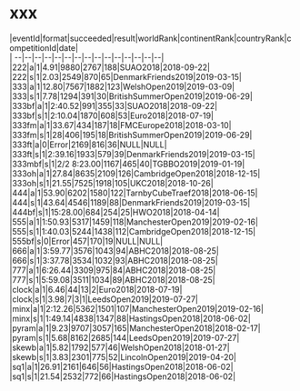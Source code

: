 # xxx


|eventId|format|succeeded|result|worldRank|continentRank|countryRank|competitionId|date|  
|	--|--|--|--|--|--|--|--|--|--|--|--|--|--|--|  
|222|a|1|4.91|9880|2767|188|SUAO2018|2018-09-22|  
|222|s|1|2.03|2549|870|65|DenmarkFriends2019|2019-03-15|  
|333|a|1|12.80|7567|1882|123|WelshOpen2019|2019-03-09|  
|333|s|1|7.78|1294|391|30|BritishSummerOpen2019|2019-06-29|  
|333bf|a|1|2:40.52|991|355|33|SUAO2018|2018-09-22|  
|333bf|s|1|2:10.04|1870|608|53|Euro2018|2018-07-19|  
|333fm|a|1|33.67|434|187|18|FMCEurope2018|2018-03-10|  
|333fm|s|1|28|406|195|18|BritishSummerOpen2019|2019-06-29|  
|333ft|a|0|Error|2169|816|36|NULL|NULL|  
|333ft|s|1|2:39.16|1933|579|39|DenmarkFriends2019|2019-03-15|  
|333mbf|s|1|2/2 8:23.00|1167|465|40|TGBBO2019|2019-01-19|  
|333oh|a|1|27.84|8635|2109|126|CambridgeOpen2018|2018-12-15|  
|333oh|s|1|21.55|7525|1918|105|UKC2018|2018-10-26|  
|444|a|1|53.90|6202|1580|122|TarnbyCubeTraef2018|2018-06-15|  
|444|s|1|43.64|4546|1189|88|DenmarkFriends2019|2019-03-15|  
|444bf|s|1|15:28.00|684|254|25|HWO2018|2018-04-14|  
|555|a|1|1:50.93|5317|1459|118|ManchesterOpen2019|2019-02-16|  
|555|s|1|1:40.03|5244|1438|112|CambridgeOpen2018|2018-12-15|  
|555bf|s|0|Error|457|170|19|NULL|NULL|  
|666|a|1|3:59.77|3576|1043|94|ABHC2018|2018-08-25|  
|666|s|1|3:37.78|3534|1032|93|ABHC2018|2018-08-25|  
|777|a|1|6:26.44|3309|975|84|ABHC2018|2018-08-25|  
|777|s|1|5:59.08|3511|1034|89|ABHC2018|2018-08-25|  
|clock|a|1|6.46|44|13|2|Euro2018|2018-07-19|  
|clock|s|1|3.98|7|3|1|LeedsOpen2019|2019-07-27|  
|minx|a|1|2:12.26|5362|1501|107|ManchesterOpen2019|2019-02-16|  
|minx|s|1|1:49.14|4838|1347|88|HastingsOpen2018|2018-06-02|  
|pyram|a|1|9.23|9707|3057|165|ManchesterOpen2018|2018-02-17|  
|pyram|s|1|5.68|8162|2685|144|LeedsOpen2019|2019-07-27|  
|skewb|a|1|5.82|1792|577|46|WelshOpen2018|2018-01-27|  
|skewb|s|1|3.83|2301|775|52|LincolnOpen2019|2019-04-20|  
|sq1|a|1|26.91|2161|646|56|HastingsOpen2018|2018-06-02|  
|sq1|s|1|21.54|2532|772|66|HastingsOpen2018|2018-06-02|  
